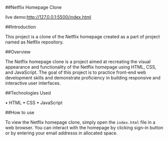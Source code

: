 
##Netflix Homepage Clone


live demo:http://127.0.0.1:5500/index.html

##Introduction

This project is a clone of the Netflix homepage created as a part of project named as Netflix repository.

##Overview

The Netflix homepage clone is a project aimed at recreating the visual appearance and functionality of the Netflix homepage using HTML, CSS, and JavaScript. The goal of this project is to practice front-end web development skills and demonstrate proficiency in building responsive and interactive user interfaces.

##Technologies Used

•	HTML
•	CSS
•	JavaScript

##How to use

To view the Netflix homepage clone, simply open the `index.html` file in a web browser. You can interact with the homepage by clicking sign-in button or by entering your email addresss in allocated space.







